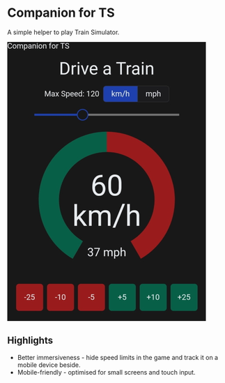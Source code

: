 # Companion for TS

A simple helper to play Train Simulator.

![Screenshot of Companion for TS on a mobile devce](docs/screenshot-mobile.jpg)

## Highlights

- Better immersiveness - hide speed limits in the game and track it on a mobile device beside.
- Mobile-friendly - optimised for small screens and touch input.
